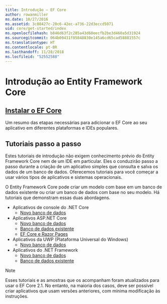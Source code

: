 ```yaml
---
title: Introdução – EF Core
author: rowanmiller
ms.date: 10/27/2016
ms.assetid: 3c88427c-20c6-42ec-a736-22d3eccd5071
uid: core/get-started/index
ms.openlocfilehash: b846d63f2c285a43d60eecfb2be3d460a5d31924
ms.sourcegitcommit: 064b09431f05848830e145a6cd65cad58881557c
ms.translationtype: HT
ms.contentlocale: pt-BR
ms.lasthandoff: 11/28/2018
ms.locfileid: "52552588"
---
```

# <a name="getting-started-with-entity-framework-core"></a>Introdução ao Entity Framework Core

## <a name="installing-ef-coreinstallindexmd"></a>[Instalar o EF Core](install/index.md)

Um resumo das etapas necessárias para adicionar o EF Core ao seu aplicativo em diferentes plataformas e IDEs populares.

## <a name="step-by-step-tutorials"></a>Tutoriais passo a passo

Estes tutoriais de introdução não exigem conhecimento prévio do Entity Framework Core nem de um IDE em particular. Eles o conduzirão passo a passo durante a criação de um aplicativo simples que consulta e salva os dados de um banco de dados. Oferecemos tutoriais para você começar a usar vários tipos de aplicativos e sistemas operacionais.

O Entity Framework Core pode criar um modelo com base em um banco de dados existente ou criar um banco de dados com base no seu modelo. Há tutoriais que demonstram essas duas abordagens.

* Aplicativos de console do .NET Core
  * [Novo banco de dados](netcore/new-db-sqlite.md)
* Aplicativos ASP.NET Core
  * [Novo banco de dados](aspnetcore/new-db.md)
  * [Banco de dados existente](aspnetcore/existing-db.md)
  * [EF Core e Razor Pages](/aspnet/core/data/ef-rp/intro)
* Aplicativos da UWP (Plataforma Universal do Windows)
  * [Novo banco de dados](uwp/getting-started.md)
* Aplicativos do .NET Framework
  * [Novo banco de dados](full-dotnet/new-db.md)
  * [Banco de dados existente](full-dotnet/existing-db.md)

> [!NOTE]  
> Esses tutoriais e as amostras que os acompanham foram atualizados para usar o EF Core 2.1. No entanto, na maioria dos casos, deve ser possível criar aplicativos que usam versões anteriores, com mínima modificação às instruções. 
